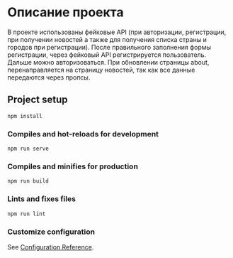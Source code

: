 # Описание проекта
В проекте использованы фейковые API (при авторизации, регистрации, при получении новостей а также для получения списка страны и городов при регистрации). После правильного заполнения формы регистрации, через фейковый API регистрируется пользователь. Дальше можно авторизоваться. При обновлении страницы about, перенаправляется на страницу новостей, так как все данные передаются через пропсы.

## Project setup
```
npm install
```

### Compiles and hot-reloads for development
```
npm run serve
```

### Compiles and minifies for production
```
npm run build
```

### Lints and fixes files
```
npm run lint
```

### Customize configuration
See [Configuration Reference](https://cli.vuejs.org/config/).
